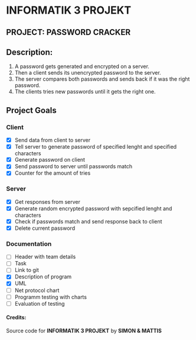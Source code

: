 # INFORMATIK 3 PROJEKT 
## PROJECT: PASSWORD CRACKER
## Description:
1. A password gets generated and encrypted on a server.  
2. Then a client sends its unencrypted password to the server.  
3. The server compares both passwords and sends back if it was the right password.  
4. The clients tries new passwords until it gets the right one.  

## Project Goals
### Client
* [X] Send data from client to server
* [X] Tell server to generate password of specified lenght and specified characters
* [X] Generate password on client
* [X] Send password to server until passwords match
* [X] Counter for the amount of tries
### Server
* [X] Get responses from server
* [X] Generate random encrypted password with sepcified lenght and characters
* [X] Check if passwords match and send response back to client
* [X] Delete current password

### Documentation
* [ ] Header with team details
* [ ] Task
* [ ] Link to git
* [X] Description of program
* [X] UML
* [ ] Net protocol chart
* [ ] Programm testing with charts
* [ ] Evaluation of testing

#### Credits:
Source code for **INFORMATIK 3 PROJEKT** by **SIMON & MATTIS**
